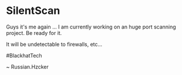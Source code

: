 # SilentScan

Guys it's me again ...
I am currently working on an huge port scanning project.
Be ready for it.

It will be undetectable to firewalls, etc...

#BlackhatTech

~ Russian.Hzcker

